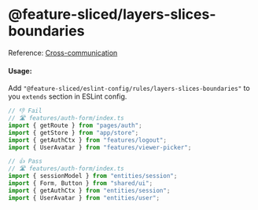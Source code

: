 # @feature-sliced/layers-slices-boundaries

Reference: [Cross-communication](https://feature-sliced.design/docs/concepts/cross-communication)

#### Usage:
Add `"@feature-sliced/eslint-config/rules/layers-slices-boundaries"` to you `extends` section in ESLint config.

```js
// 👎 Fail
// 🛣 features/auth-form/index.ts
import { getRoute } from "pages/auth";
import { getStore } from "app/store";
import { getAuthCtx } from "features/logout";
import { UserAvatar } from "features/viewer-picker";

// 👍 Pass
// 🛣 features/auth-form/index.ts
import { sessionModel } from "entities/session";
import { Form, Button } from "shared/ui";
import { getAuthCtx } from "entities/session";
import { UserAvatar } from "entities/user";
```
